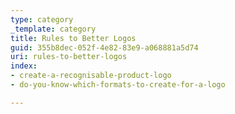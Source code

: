 ```yaml
---
type: category
_template: category
title: Rules to Better Logos
guid: 355b8dec-052f-4e82-83e9-a068881a5d74
uri: rules-to-better-logos
index:
- create-a-recognisable-product-logo
- do-you-know-which-formats-to-create-for-a-logo

---
```



